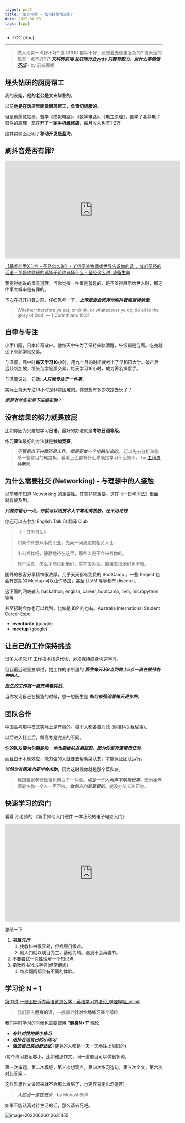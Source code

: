 ```yaml
---
layout: post
title: '生き甲斐 - 如何持续地进步? '
date: 2022-08-08
tags: [cpp]
---
```


* TOC 
{:toc}

---

> 做人现实一点好不好?
> 连 CRUD 都写不好，还想着去做更复杂的? 每天活的现实一点不好吗?
> ***[文科转前端 互联网行业yyds 只要有毅力，没什么事情做不成](https://www.bilibili.com/video/BV1rZ4y1h7tJ?share_source=copy_web)*** - by 前端娜娜

## 埋头钻研的厨房帮工

我的表姐，**他的老公是大专毕业的**。

以前**他是在饭店里面做厨房帮工，负责切烧腊的**。

但是他愿意钻研，苦学《模拟电路》、《数学电路》、《电工原理》，自学了各种电子器件的原理，现在**开了一家手机维修店**，每月收入也有1-2万。

这其实侧面证明了**移动开发是蓝海**。

## 刷抖音是否有罪? 

<iframe width="560" height="315" src="https://www.youtube.com/embed/hR10kd6knu8" title="YouTube video player" frameborder="0" allow="accelerometer; autoplay; clipboard-write; encrypted-media; gyroscope; picture-in-picture" allowfullscreen></iframe>

[【基督徒手X与性 - 圣经怎么说】- 听信圣某牧师或世界告诉你的话 ，或听圣经的话语 - 那是你隐秘的选择无论你选择什么 - 圣经这么说: 装备生命](https://www.youtube.com/watch?v=hR10kd6knu8)


我觉得她说的很有道理。当你觉得一件事是羞耻的，是不值得展示给世人时，那这件事大概率是有罪的。

下次在打开抖音之前，仔细思考一下，***上帝是否会觉得你刷抖音而觉得骄傲***。

> Whether therefore ye eat, or drink, or whatsoever ye do, do all to the glory of God.
> — 1 Corinthians 10:31


## 自律与专注

小手川隆，日本传奇散户。他每天中午为了保持头脑清醒，午饭都是泡面。吃完就坐下来频繁地交易。

与泽翼，高中时**每天学习16小时**，用九个月的时间就考上了早稻田大学。破产后远赴新加坡，埋头苦学股票交易，每天学习16小时，成为著名操盘手。

与泽翼说过一句话: ***人只能专注于一件事***。

实际上每天专注16小时是非常困难的。你想想有多少次跑去玩了？

***能否老老实实坐下来做实验***？

## 没有结果的努力就是放屁

比如你因为兴趣想学习**日语**，最好的办法就是**考取日语等级**。

练习**算法**最好的方法就是**参加竞赛**。

> ***不管是出于兴趣还是工作，都是要做一个电路出来的***。
> 可以先去分析和临摹一些常见的电路板，看看上面都有什么来确定学习什么知识。 
> by [工科男孙老师](https://www.youtube.com/watch?v=1MLYGcNGiys)
 

## 为什么需要社交 (Networking) - 与理想中的人接触
以前我不知道 Networking 的重要性。其实非常重要。这在《一日学习法》里面就有提及到。

***只要你留心一点，你就可以跟技术大牛零距离接触，还不用花钱***

你还可以去参加 English Talk 和 翻译 Club 

> 《一日学习法》
>
> 如果你有想从事的职业，先问一问周边的相关人士... 
>
> 出去找找吧，静静地待在这里，那些人是不会来找你的。
>
> 想个注意，怎么才能见到他们，实在没办法，直接去找他们也不赖。



国外的极客分享精神很浓厚，几乎天天都有免费的 BootCamp 。一些 Project 也会有定期的 Meetup 可以让你参加，甚至 LLVM 等等都有 discord 。

这下面的网站输入 hackathon, english, career, bootcamp, llvm, micropython 等等 

甚至招聘会你也可以找到，比如是 IDP 的也有。Australia International Student Career Expo

- **eventbrite** (google)
- **meetup** (google)



## 让自己的工作保持挑战

很多人抱怨 IT 工作技术栈迭代快，必须保持终身快速学习。

但我最近跟室友聊过，她工作的诊所里的 ***医生每天从8点到晚上5点一直在接待各种病人***。

***医生的工作就一直充满着挑战***。

当你发现自己在摸鱼的时候，想一想医生是 ***如何被强迫着每天进步的***。

## 团队合作
中国高考那种模式实际上是有毒的。每个人都各自为政 (你挂科关我屁事)。

以后进入社会后，跟高考是完全的不同。

**你的队友要为你擦屁股**，***你也要给队友擦屁股，因为你是有连带责任的***。

而且由于木桶效应，能力强的人就要去帮助菜队友，才能保证团队运行。

***当然你有困难也要学会求助***，因为这时候你就是那个菜队友。

> 我跟着崔老师做事也明白了一件事。***切忌一个人闷声不响地做事***。因为崔老师最怕你一个人一声不吭，***做的方向却是错的***。她没办法去纠正你。



## 快速学习的窍门
看看 孙老师的 《新手如何入门硬件 一本正经的电子电路入门》

<iframe width="560" height="315" src="https://www.youtube.com/embed/1MLYGcNGiys" title="YouTube video player" frameborder="0" allow="accelerometer; autoplay; clipboard-write; encrypted-media; gyroscope; picture-in-picture" allowfullscreen></iframe>

总结一下
1. ***项目先行***
   1. 找教科书很容易，但找项目很难。
   2. 刚入门就以项目为主，基础为辅。遇到不会再查书。
2. 不要尝试一次性理解一个知识点
3. 把教科书当成字典(经常翻阅)
   1. 每次翻阅都会有不同的体验。



## 学习论 N + 1

[第01讲 一张图告诉你英语该怎么学 - 英语学习方法论_哔哩哔哩_bilibili](https://www.bilibili.com/video/BV1jE41157bX?spm_id_from=333.999.0.0&vd_source=eefa19ed1149679e6ec8d83a6f2eebcc)

> 我们要去**健身的话**，一般都会**针对性地练习某个部位**

我们平时学习的时候也需要使用 **“健身N+1”** 理论

- ***有针对性地做小练习*** 
- ***选择合适自己的小练习***
- ***强迫自己跳出舒适区*** (健身的人都是一天一天地往上加码的)

(每个练习要足够小，比如雅思作文，同一道题目可以做很多词，

第一次审题，第二次模版，第三次想观点，第四次练习造句，第五次全文，第六次对比答案.... 

这样雅思作文做起来就不会那么难堪了，也更容易走出舒适区)。

> ***人应当一直在进步*** - by Monash朱神

如果不能认真对待生活的话，那么请去死吧。

![image-20220626012631455](https://raw.githubusercontent.com/randoruf/photo-asset-repo/main/imgs/image-20220626012631455.png)
